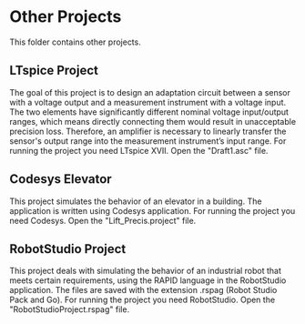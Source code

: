 # Other Projects
This folder contains other projects.

## LTspice Project

The goal of this project is to design an adaptation circuit between a sensor with a voltage output and a measurement instrument with a voltage input.
The two elements have significantly different nominal voltage input/output ranges, which means directly connecting them would result in unacceptable precision loss. Therefore, an amplifier is necessary to linearly transfer the sensor's output range into the measurement instrument’s input range.
For running the project you need LTspice XVII. Open the "Draft1.asc" file.

## Codesys Elevator

This project simulates the behavior of an elevator in a building. The application is written using Codesys application.
For running the project you need Codesys. Open the "Lift_Precis.project" file.

## RobotStudio Project

This project deals with simulating the behavior of an industrial robot that meets certain requirements, using the RAPID language in the RobotStudio application. The files are saved with the extension .rspag (Robot Studio Pack and Go).
For running the project you need RobotStudio. Open the "RobotStudioProject.rspag" file.
